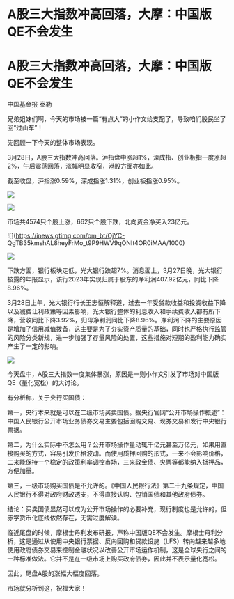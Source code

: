 # A股三大指数冲高回落，大摩：中国版QE不会发生

# A股三大指数冲高回落，大摩：中国版QE不会发生

中国基金报 泰勒

兄弟姐妹们啊，今天的市场被一篇“有点大”的小作文给支配了，导致咱们股民坐了回“过山车”！

先回顾一下今天的整体市场表现。

3月28日，A股三大指数冲高回落。沪指盘中涨超1%，深成指、创业板指一度涨超2%，午后震荡回落，涨幅明显收窄，港股方面亦如此。

截至收盘，沪指涨0.59%，深成指涨1.31%，创业板指涨0.95%。

![](https://inews.gtimg.com/om_bt/OAZjFGZxSqFegr5wnD4Hr9YFVX1f6bENIo_gCqmD1CNgIAA/1000)

![](https://inews.gtimg.com/om_bt/O4g504ZvlUh7A7sAVh_8bg58IBQf5AfKc4rpvIg776elAAA/1000)

市场共4574只个股上涨，662只个股下跌，北向资金净买入23亿元。

![](https://inews.gtimg.com/om_bt/OjYC-
QgTB35kmshAL8heyFrMo_t9P9HWV9qONIt4OR0iMAA/1000)

![](https://inews.gtimg.com/om_bt/OpMgesLcpiBavteQOTJGjzB2Aydppgno8IuD8sHPHe2XQAA/1000)

下跌方面，银行板块走低，光大银行跌超7%。消息面上，3月27日晚，光大银行披露的年报显示，该行2023年实现归属于股东的净利润407.92亿元，同比下降8.96%。

3月28日上午，光大银行行长王志恒解释道，过去一年受贷款收益和投资收益下降以及减费让利政策等因素影响，光大银行整体的利息收入和手续费收入都有所下降，营收同比下降3.92%，归母净利润同比下降8.96%。净利润下降的主要原因是增加了信用减值拨备，这主要是为了夯实资产质量的基础，同时也严格执行监管的风险分类新规，进一步加强了存量风险的处置，这些措施对短期的盈利能力确实产生了一定的影响。

![](https://inews.gtimg.com/om_bt/O5pyzq4GXF7Kuy94rnJtBb_QQbfY1SxjzDMNdortI_IxEAA/1000)

今天盘中，A股三大指数一度集体暴涨，原因是一则小作文引发了市场对中国版QE（量化宽松）的大讨论。

有分析称，关于央行买国债：

第一，央行本来就是可以在二级市场买卖国债。据央行官网“公开市场操作概述”：中国人民银行公开市场业务债券交易主要包括回购交易、现券交易和发行中央银行票据。

第二，为什么实际中不怎么用？公开市场操作量动辄千亿元甚至万亿元，如果用直接购买的方式，容易引发价格波动。而使用质押回购的形式，一来不会影响价格，二来能保持一个稳定的政策利率调控市场，三来政金债、央票等都能纳入抵押品，方便加量。

第三，一级市场购买国债是不允许的。《中国人民银行法》第二十九条规定，中国人民银行不得对政府财政透支，不得直接认购、包销国债和其他政府债券。

结论：买卖国债显然可以成为公开市场操作的必要补充，现行制度也是允许的，但赤字货币化底线依然存在，无需过度解读。

临近尾盘的时候，摩根士丹利发布研报，声称中国版QE不会发生。摩根士丹利分析，这是通过从使用中央银行票据、反向回购和贷款设施（LFS）转向越来越多地使用政府债券交易来控制金融状况以改善公开市场运作机制，这是全球央行之间的一种标准做法。它并不是在一级市场上购买政府债券，因此并不表示量化宽松。

因此，尾盘A股的涨幅大幅度回落。

市场就分析到这，祝福大家！

